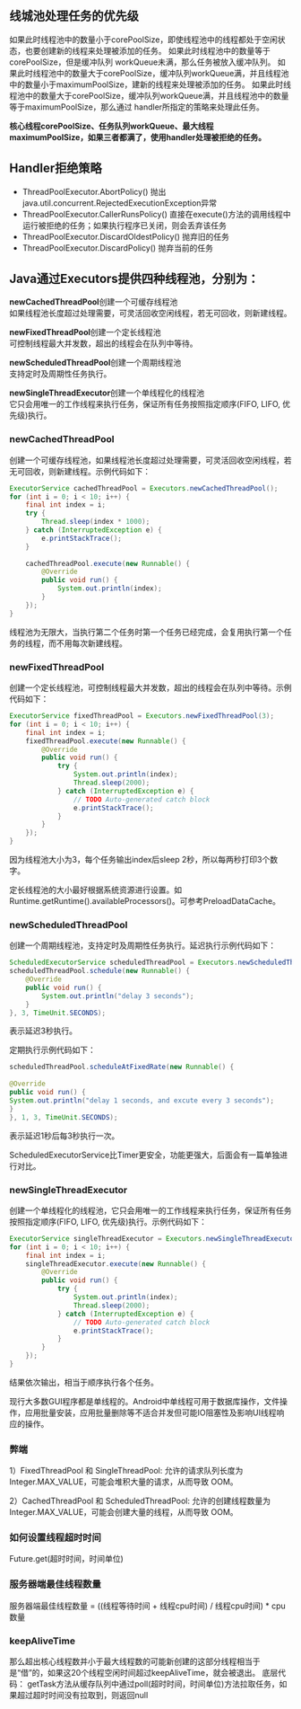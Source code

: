 ## 线城池处理任务的优先级

如果此时线程池中的数量小于corePoolSize，即使线程池中的线程都处于空闲状态，也要创建新的线程来处理被添加的任务。 
如果此时线程池中的数量等于 corePoolSize，但是缓冲队列 workQueue未满，那么任务被放入缓冲队列。 
如果此时线程池中的数量大于corePoolSize，缓冲队列workQueue满，并且线程池中的数量小于maximumPoolSize，建新的线程来处理被添加的任务。 
如果此时线程池中的数量大于corePoolSize，缓冲队列workQueue满，并且线程池中的数量等于maximumPoolSize，那么通过 handler所指定的策略来处理此任务。

**核心线程corePoolSize、任务队列workQueue、最大线程maximumPoolSize，如果三者都满了，使用handler处理被拒绝的任务。**

## Handler拒绝策略

- ThreadPoolExecutor.AbortPolicy() 
抛出java.util.concurrent.RejectedExecutionException异常  
- ThreadPoolExecutor.CallerRunsPolicy() 
直接在execute()方法的调用线程中运行被拒绝的任务；如果执行程序已关闭，则会丢弃该任务  
- ThreadPoolExecutor.DiscardOldestPolicy() 
抛弃旧的任务 
- ThreadPoolExecutor.DiscardPolicy() 
抛弃当前的任务

## Java通过Executors提供四种线程池，分别为：
**newCachedThreadPool**创建一个可缓存线程池  
如果线程池长度超过处理需要，可灵活回收空闲线程，若无可回收，则新建线程。

**newFixedThreadPool**创建一个定长线程池  
可控制线程最大并发数，超出的线程会在队列中等待。

**newScheduledThreadPool**创建一个周期线程池  
支持定时及周期性任务执行。

**newSingleThreadExecutor**创建一个单线程化的线程池  
它只会用唯一的工作线程来执行任务，保证所有任务按照指定顺序(FIFO, LIFO, 优先级)执行。

### newCachedThreadPool
创建一个可缓存线程池，如果线程池长度超过处理需要，可灵活回收空闲线程，若无可回收，则新建线程。示例代码如下：

```Java
ExecutorService cachedThreadPool = Executors.newCachedThreadPool();
for (int i = 0; i < 10; i++) {
    final int index = i;
    try {
        Thread.sleep(index * 1000);
    } catch (InterruptedException e) {
        e.printStackTrace();
    }
      
    cachedThreadPool.execute(new Runnable() {
        @Override
        public void run() {
            System.out.println(index);
        }
    });
}
```
线程池为无限大，当执行第二个任务时第一个任务已经完成，会复用执行第一个任务的线程，而不用每次新建线程。

### newFixedThreadPool
创建一个定长线程池，可控制线程最大并发数，超出的线程会在队列中等待。示例代码如下：

```Java
ExecutorService fixedThreadPool = Executors.newFixedThreadPool(3);
for (int i = 0; i < 10; i++) {
    final int index = i;
    fixedThreadPool.execute(new Runnable() {
        @Override
        public void run() {
            try {
                System.out.println(index);
                Thread.sleep(2000);
            } catch (InterruptedException e) {
                // TODO Auto-generated catch block
                e.printStackTrace();
            }
        }
    });
}
```

因为线程池大小为3，每个任务输出index后sleep 2秒，所以每两秒打印3个数字。

定长线程池的大小最好根据系统资源进行设置。如Runtime.getRuntime().availableProcessors()。可参考PreloadDataCache。

### newScheduledThreadPool
创建一个周期线程池，支持定时及周期性任务执行。延迟执行示例代码如下：

```Java
ScheduledExecutorService scheduledThreadPool = Executors.newScheduledThreadPool(5);
scheduledThreadPool.schedule(new Runnable() {
    @Override
    public void run() {
        System.out.println("delay 3 seconds");
    }
}, 3, TimeUnit.SECONDS);
```
表示延迟3秒执行。

定期执行示例代码如下：

```Java
scheduledThreadPool.scheduleAtFixedRate(new Runnable() {
  
@Override
public void run() {
System.out.println("delay 1 seconds, and excute every 3 seconds");
}
}, 1, 3, TimeUnit.SECONDS);
```
表示延迟1秒后每3秒执行一次。

ScheduledExecutorService比Timer更安全，功能更强大，后面会有一篇单独进行对比。
### newSingleThreadExecutor
创建一个单线程化的线程池，它只会用唯一的工作线程来执行任务，保证所有任务按照指定顺序(FIFO, LIFO, 优先级)执行。示例代码如下：

```Java
ExecutorService singleThreadExecutor = Executors.newSingleThreadExecutor();
for (int i = 0; i < 10; i++) {
    final int index = i;
    singleThreadExecutor.execute(new Runnable() {
        @Override
        public void run() {
            try {
                System.out.println(index);
                Thread.sleep(2000);
            } catch (InterruptedException e) {
                // TODO Auto-generated catch block
                e.printStackTrace();
            }
        }
    });
}
```
结果依次输出，相当于顺序执行各个任务。

现行大多数GUI程序都是单线程的。Android中单线程可用于数据库操作，文件操作，应用批量安装，应用批量删除等不适合并发但可能IO阻塞性及影响UI线程响应的操作。

### 弊端
1）FixedThreadPool 和 SingleThreadPool: 允许的请求队列长度为 Integer.MAX_VALUE，可能会堆积大量的请求，从而导致 OOM。

2）CachedThreadPool 和 ScheduledThreadPool: 允许的创建线程数量为 Integer.MAX_VALUE，可能会创建大量的线程，从而导致 OOM。
### 如何设置线程超时时间
Future.get(超时时间，时间单位)

### 服务器端最佳线程数量
服务器端最佳线程数量 = ((线程等待时间 + 线程cpu时间) / 线程cpu时间) * cpu数量

### keepAliveTime
那么超出核心线程数并小于最大线程数的可能新创建的这部分线程相当于是“借”的，如果这20个线程空闲时间超过keepAliveTime，就会被退出。
底层代码：
getTask方法从缓存队列中通过poll(超时时间，时间单位)方法拉取任务，如果超过超时时间没有拉取到，则返回null